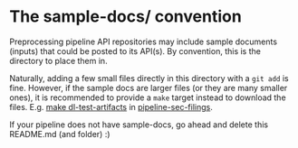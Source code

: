 # The sample-docs/ convention

Preprocessing pipeline API repositories may include sample documents (inputs) that could be posted to its API(s). By convention, this is the directory to place them in.

Naturally, adding a few small files directly in this directory with a `git add` is fine. However, if the sample docs are larger files (or they are many smaller ones), it is recommended to provide a `make` target instead to download the files. E.g. [make dl-test-artifacts](https://github.com/Unstructured-IO/pipeline-sec-filings/blob/083b56f/Makefile#L136) in [pipeline-sec-filings](https://github.com/Unstructured-IO/pipeline-sec-filings/).

If your pipeline does not have sample-docs, go ahead and delete this README.md (and folder) :)
